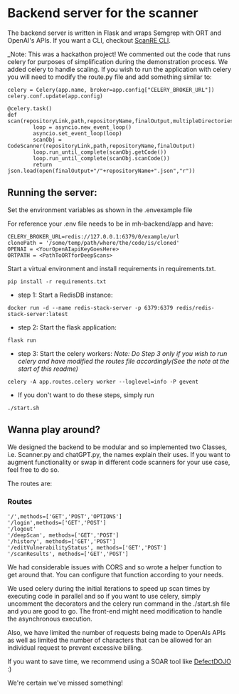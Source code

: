 # Backend server for the scanner

The backend server is written in Flask and wraps Semgrep with ORT and OpenAI's APIs. If you want a CLI, checkout <a href="https://github.com/JadenFurtado/ScanRE_CLI">ScanRE CLI</a>. 

_Note: This was a hackathon project! We commented out the code that runs celery for purposes of simplification during the demonstration process. We added celery to handle scaling. If you wish to run the application with celery you will need to modify the route.py file and add something similar to:

```
celery = Celery(app.name, broker=app.config["CELERY_BROKER_URL"])
celery.conf.update(app.config)

@celery.task()
def scan(repositoryLink,path,repositoryName,finalOutput,multipleDirectories=0):
        loop = asyncio.new_event_loop()
        asyncio.set_event_loop(loop)
        scanObj = CodeScanner(repositoryLink,path,repositoryName,finalOutput)
        loop.run_until_complete(scanObj.getCode())
        loop.run_until_complete(scanObj.scanCode())
        return json.load(open(finalOutput+"/"+repositoryName+".json","r"))
```

## Running the server:

Set the environment variables as shown in the .envexample file

For reference your .env file needs to be in mh-backend/app and have:
```
CELERY_BROKER_URL=redis://127.0.0.1:6379/0/example/url
clonePath = '/some/temp/path/where/the/code/is/cloned'
OPENAI = <YourOpenAIapiKeyGoesHere>
ORTPATH = <PathToORTforDeepScans>
```

Start a virtual environment and install requirements in requirements.txt.

```
pip install -r requirements.txt
```

* step 1: Start a RedisDB instance:

```
docker run -d --name redis-stack-server -p 6379:6379 redis/redis-stack-server:latest
```

* step 2: Start the flask application:

```
flask run
```

* step 3: Start the celery workers:
_Note: Do Step 3 only if you wish to run celery and have modified the routes file accordingly(See the note at the start of this readme)_ 
```
celery -A app.routes.celery worker --loglevel=info -P gevent
```

- If you don't want to do these steps, simply run 

```
./start.sh
```
## Wanna play around?

We designed the backend to be modular and so implemented two Classes, i.e.
Scanner.py and chatGPT.py, the names explain their uses. If you want to augment functionality or swap in different code scanners for your use case, feel free to do so.

The routes are:
### Routes
```
'/',methods=['GET','POST','OPTIONS']
'/login',methods=['GET','POST']
'/logout'
'/deepScan', methods=['GET','POST']
'/history', methods=['GET','POST']
'/editVulnerabilityStatus', methods=['GET','POST']
'/scanResults', methods=['GET','POST']
```

We had considerable issues with CORS and so wrote a helper function to get around that. You can configure that function according to your needs.

We used celery during the initial iterations to speed up scan times by executing code in parallel and so if you want to use celery, simply uncomment the decorators and the celery run command in the ./start.sh file and you are good to go. The front-end might need modification to handle the asynchronous execution.

Also, we have limited the number of requests being made to OpenAIs APIs as well as limited the number of characters that can be allowed for an individual request to prevent excessive billing.

If you want to save time, we recommend using a SOAR tool like <a href='https://github.com/DefectDojo/django-DefectDojo'>DefectDOJO</a> :)

We're certain we've missed something!

